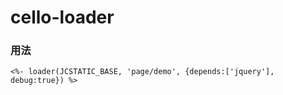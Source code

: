 # cello-loader 

### 用法 
```
<%- loader(JCSTATIC_BASE, 'page/demo', {depends:['jquery'], debug:true}) %>
```
